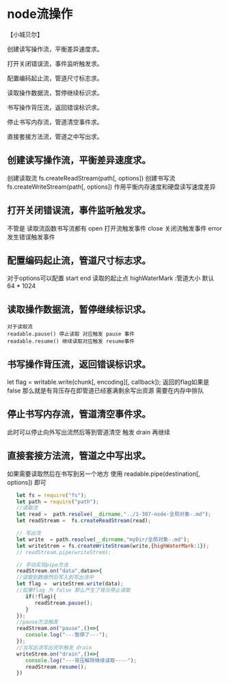 # node流操作

【小城贝尔】

创建读写操作流，平衡差异速度求。

打开关闭错误流，事件监听触发求。

配置编码起止流，管道尺寸标志求。

读取操作数据流，暂停继续标识求。

书写操作背压流，返回错误标识求。

停止书写内存流，管道清空事件求。

直接套接方法流，管道之中写出求。


## 创建读写操作流，平衡差异速度求。
  创建读取流
   fs.createReadStream(path[, options])
  创建书写流
   fs.createWriteStream(path[, options])
   作用平衡内存速度和硬盘读写速度差异
## 打开关闭错误流，事件监听触发求。
   不管是 读取流函数书写流都有 
   open 打开流触发事件
   close 关闭流触发事件
   error 发生错误触发事件
## 配置编码起止流，管道尺寸标志求。
   对于options可以配置 
   start end 读取的起止点
   highWaterMark :管道大小 默认 64 * 1024
## 读取操作数据流，暂停继续标识求。
    对于读取流 
    readable.pause() 停止读取 对应触发 pause 事件
    readable.resume() 继续读取对应触发 resume事件
## 书写操作背压流，返回错误标识求。
   let flag =  writable.write(chunk[, encoding][, callback]);
   返回的flag如果是false 那么就是有背压存在即管道已经塞满剩余写出资源
   需要在内存中排队
## 停止书写内存流，管道清空事件求。
   此时可以停止向外写出流然后等到管道清空
   触发 drain 再继续 
## 直接套接方法流，管道之中写出求。
   如果需要读取然后在书写到另一个地方
   使用
   readable.pipe(destination[, options])
   即可
```js
   let fs = require("fs");
   let path = require("path");
   //读取流
   let read =  path.resolve(__dirname,"../1-307-node-全局对象-.md");
   let readStream =  fs.createReadStream(read);

   // 写出流
   let write  = path.resolve(__dirname,"myDir/全局对象-.md");
   let writeStrem = fs.createWriteStream(write,{highWaterMark:1});
   // readStream.pipe(writeStrem);

   // 手动实现pipe方法
   readStream.on("data",data=>{
   //读取到数据然后写入到写出流中
   let flag =  writeStrem.write(data);
   //如果flag 为 false 那么产生了背压停止读取
      if(!flag){
         readStream.pause();
      } 
   });
   //pause方法触发
   readStream.on("pause",()=>{
      console.log("---暂停了---");
   });
   //当写出流写出完毕触发 drain
   writeStrem.on("drain",()=>{
      console.log("---背压解除继续读取----");
      readStream.resume();
   })
```